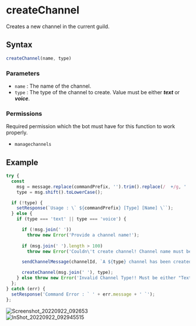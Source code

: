 # createChannel
Creates a new channel in the current guild.

## Syntax
```js
createChannel(name, type)
```

### Parameters
- `name` : The name of the channel.
- `type` : The type of the channel to create. Value must be either _**text**_ or _**voice**_.

### Permissions
Required permission which the bot must have for this function to work properly.
- `managechannels`

## Example
```js
try {
  const
    msg = message.replace(commandPrefix, '').trim().replace(/  +/g, ' ').split(' '),
    type = msg.shift().toLowerCase();

  if (!type) {
    setResponse(`Usage : \` ${commandPrefix} [Type] [Name] \``);
  } else {
    if (type === 'text' || type === 'voice') {

      if (!msg.join(' '))
        throw new Error('Provide a channel name!');
 
      if (msg.join(' ').length > 100)
        throw new Error('Couldn\'t create channel! Channel name must be lower than or equal to 100 characters!');

      sendChannelMessage(channelId, `A ${type} channel has been created!`);

      createChannel(msg.join(' '), type);
    } else throw new Error('Invalid Channel Type!! Must be either "Text" or "Voice"');
  };
} catch (err) {
  setResponse('Command Error : ` ' + err.message + ' `');
};
```

![Screenshot_20220922_092653](https://user-images.githubusercontent.com/95774950/191656383-54277b2f-b36c-4550-89bd-d113094aa93a.png)\
![InShot_20220922_092945515](https://user-images.githubusercontent.com/95774950/191656407-b2b61c57-ff3b-4259-b9f1-8ae92c0bf79b.jpg)
